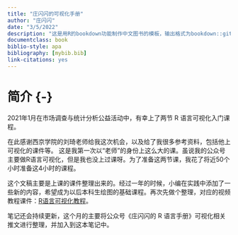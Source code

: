```yaml
---
title: "庄闪闪的可视化手册"
author: "庄闪闪"
date: "3/5/2022"
description: "这是用R的bookdown功能制作中文图书的模板，输出格式为bookdown::gitbook和bookdown::pdf_book."
documentclass: book
biblio-style: apa
bibliography: [mybib.bib]
link-citations: yes
---
```




# 简介 {-}

2021年1月在市场调查与统计分析公益活动中，有幸上了两节 R 语言可视化入门课程。

在此感谢西京学院的刘琦老师给我这次机会，以及给了我很多参考资料，包括他上可视化的课件等。
这是我第一次以“老师”的身份上这么大的课。虽说我的公众号主要做R语言可视化，但是我也没上过课呀。为了准备这两节课，我花了将近50个小时准备这4小时的课程。

这个文稿主要是上课的课件整理出来的。经过一年的时候，小编在实践中添加了一些新的内容，希望成为以后本科生绘图的基础课程。再次先做个整理，对应的视频教程课件：[R语言可视化教程](https://www.bilibili.com/video/BV1MA411p7VR?spm_id_from=333.999.0.0)。

笔记还会持续更新，这个月的主要将公众号《庄闪闪的 R 语言手册》可视化相关推文进行整理，并加入到这本笔记中。




